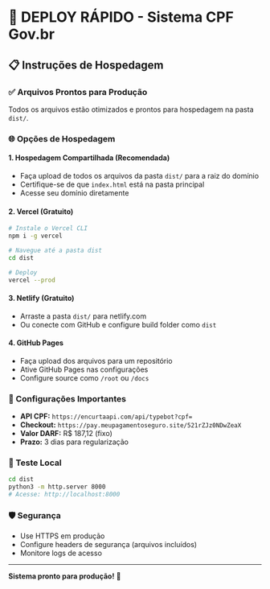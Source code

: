 # 🚀 DEPLOY RÁPIDO - Sistema CPF Gov.br

## 📋 Instruções de Hospedagem

### ✅ Arquivos Prontos para Produção
Todos os arquivos estão otimizados e prontos para hospedagem na pasta `dist/`.

### 🌐 Opções de Hospedagem

#### 1. **Hospedagem Compartilhada** (Recomendada)
- Faça upload de todos os arquivos da pasta `dist/` para a raiz do domínio
- Certifique-se de que `index.html` está na pasta principal
- Acesse seu domínio diretamente

#### 2. **Vercel** (Gratuito)
```bash
# Instale o Vercel CLI
npm i -g vercel

# Navegue até a pasta dist
cd dist

# Deploy
vercel --prod
```

#### 3. **Netlify** (Gratuito)
- Arraste a pasta `dist/` para netlify.com
- Ou conecte com GitHub e configure build folder como `dist`

#### 4. **GitHub Pages**
- Faça upload dos arquivos para um repositório
- Ative GitHub Pages nas configurações
- Configure source como `/root` ou `/docs`

### 🔧 Configurações Importantes

- **API CPF:** `https://encurtaapi.com/api/typebot?cpf=`
- **Checkout:** `https://pay.meupagamentoseguro.site/521rZJz0NDwZeaX`
- **Valor DARF:** R$ 187,12 (fixo)
- **Prazo:** 3 dias para regularização

### 📱 Teste Local
```bash
cd dist
python3 -m http.server 8000
# Acesse: http://localhost:8000
```

### 🛡️ Segurança
- Use HTTPS em produção
- Configure headers de segurança (arquivos incluídos)
- Monitore logs de acesso

---
**Sistema pronto para produção!** 🎉
